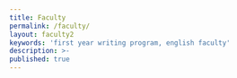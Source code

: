 ```yaml
---
title: Faculty
permalink: /faculty/
layout: faculty2
keywords: 'first year writing program, english faculty'
description: >- 
published: true
---
```

